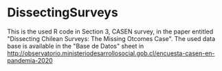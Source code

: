# DissectingSurveys
This is the used R code in Section 3, CASEN survey, in the paper entitled "Dissecting Chilean Surveys: The Missing Otcomes Case". The used data base is available in the "Base de Datos" sheet in http://observatorio.ministeriodesarrollosocial.gob.cl/encuesta-casen-en-pandemia-2020
